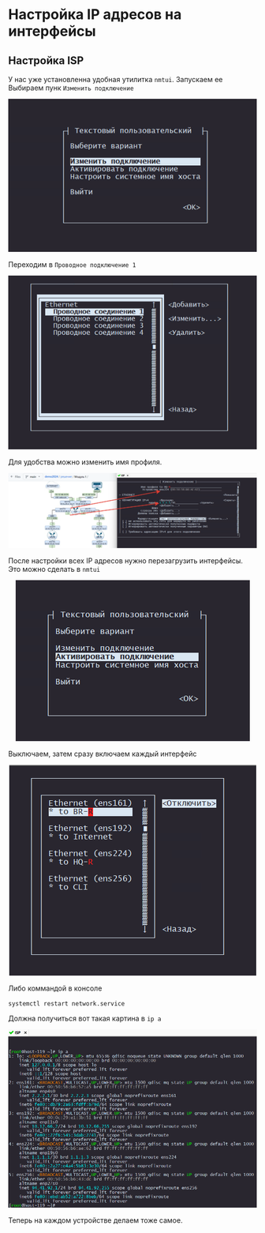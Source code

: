 # Настройка IP адресов на интерфейсы

## Настройка ISP

У нас уже установленна удобная утилитка `nmtui`. Запускаем еe
Выбираем пунк `Изменить подключение`

<p align="center">
  <img src="./pic1.png">
</p>

Переходим в `Проводное подключение 1`

<p align="center">
  <img src="./pic2.png">
</p>

Для удобства можно изменить имя профиля.

<p align="center">
  <img src="./pic3.png">
</p>

После настройки всех IP адресов нужно перезагрузить интерфейсы. Это можно сделать в `nmtui`

<p align="center">
  <img src="./pic4.png">
</p>

Выключаем, затем сразу включаем каждый интерфейс

<p align="center">
  <img src="./pic5.png">
</p>

Либо коммандой в консоле

```
systemctl restart network.service
```

Должна получиться вот такая картина в `ip a`

<p align="center">
  <img src="./pic6.png">
</p>

Теперь на каждом устройстве делаем тоже самое.